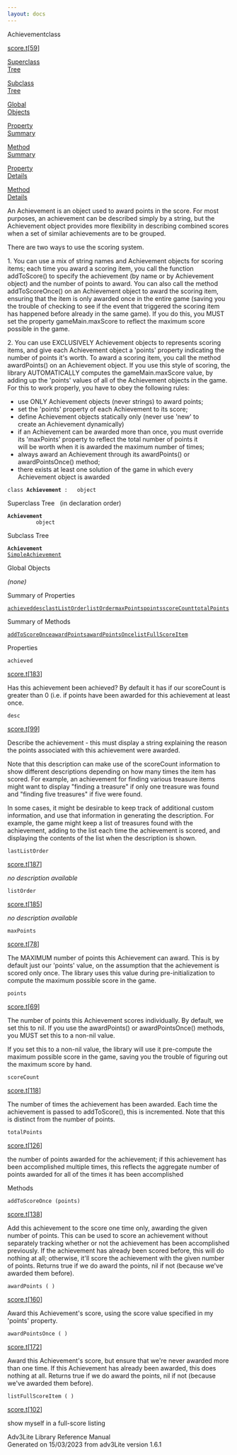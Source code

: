 ```yaml
---
layout: docs
---
```

<span class="title">Achievement</span><span class="type">class</span>

[score.t](../file/score.t.html)\[[59](../source/score.t.html#59)\]

[Superclass  
Tree](#_SuperClassTree_)

[Subclass  
Tree](#_SubClassTree_)

[Global  
Objects](#_ObjectSummary_)

[Property  
Summary](#_PropSummary_)

[Method  
Summary](#_MethodSummary_)

[Property  
Details](#_Properties_)

[Method  
Details](#_Methods_)

<div class="fdesc">

An Achievement is an object used to award points in the score. For most
purposes, an achievement can be described simply by a string, but the
Achievement object provides more flexibility in describing combined
scores when a set of similar achievements are to be grouped.

There are two ways to use the scoring system.

1\. You can use a mix of string names and Achievement objects for
scoring items; each time you award a scoring item, you call the function
addToScore() to specify the achievement (by name or by Achievement
object) and the number of points to award. You can also call the method
addToScoreOnce() on an Achievement object to award the scoring item,
ensuring that the item is only awarded once in the entire game (saving
you the trouble of checking to see if the event that triggered the
scoring item has happened before already in the same game). If you do
this, you MUST set the property gameMain.maxScore to reflect the maximum
score possible in the game.

2\. You can use EXCLUSIVELY Achievement objects to represents scoring
items, and give each Achievement object a 'points' property indicating
the number of points it's worth. To award a scoring item, you call the
method awardPoints() on an Achievement object. If you use this style of
scoring, the library AUTOMATICALLY computes the gameMain.maxScore value,
by adding up the 'points' values of all of the Achievement objects in
the game. For this to work properly, you have to obey the following
rules:

  
- use ONLY Achievement objects (never strings) to award points;  
- set the 'points' property of each Achievement to its score;  
- define Achievement objects statically only (never use 'new' to  
create an Achievement dynamically)  
- if an Achievement can be awarded more than once, you must override  
its 'maxPoints' property to reflect the total number of points it  
will be worth when it is awarded the maximum number of times;  
- always award an Achievement through its awardPoints() or  
awardPointsOnce() method;  
- there exists at least one solution of the game in which every  
Achievement object is awarded

`class `**`Achievement`**` :   object`

</div>

<span id="_SuperClassTree_"></span>

<div class="mjhd">

<span class="hdln">Superclass Tree</span>   (in declaration order)

</div>

**`Achievement`**  
`         object`  
<span id="_SubClassTree_"></span>

<div class="mjhd">

<span class="hdln">Subclass Tree</span>  

</div>

**`Achievement`**  
[`SimpleAchievement`](../object/SimpleAchievement.html)  
<span id="_ObjectSummary_"></span>

<div class="mjhd">

<span class="hdln">Global Objects</span>  

</div>

*(none)* <span id="_PropSummary_"></span>

<div class="mjhd">

<span class="hdln">Summary of Properties</span>  

</div>

[`achieved`](#achieved)[`desc`](#desc)[`lastListOrder`](#lastListOrder)[`listOrder`](#listOrder)[`maxPoints`](#maxPoints)[`points`](#points)[`scoreCount`](#scoreCount)[`totalPoints`](#totalPoints)

<span id="_MethodSummary_"></span>

<div class="mjhd">

<span class="hdln">Summary of Methods</span>  

</div>

[`addToScoreOnce`](#addToScoreOnce)[`awardPoints`](#awardPoints)[`awardPointsOnce`](#awardPointsOnce)[`listFullScoreItem`](#listFullScoreItem)

<span id="_Properties_"></span>

<div class="mjhd">

<span class="hdln">Properties</span>  

</div>

<span id="achieved"></span>

`achieved`

[score.t](../file/score.t.html)\[[183](../source/score.t.html#183)\]

<div class="desc">

Has this achievement been achieved? By default it has if our scoreCount
is greater than 0 (i.e. if points have been awarded for this achievement
at least once.

</div>

<span id="desc"></span>

`desc`

[score.t](../file/score.t.html)\[[99](../source/score.t.html#99)\]

<div class="desc">

Describe the achievement - this must display a string explaining the
reason the points associated with this achievement were awarded.

Note that this description can make use of the scoreCount information to
show different descriptions depending on how many times the item has
scored. For example, an achievement for finding various treasure items
might want to display "finding a treasure" if only one treasure was
found and "finding five treasures" if five were found.

In some cases, it might be desirable to keep track of additional custom
information, and use that information in generating the description. For
example, the game might keep a list of treasures found with the
achievement, adding to the list each time the achievement is scored, and
displaying the contents of the list when the description is shown.

</div>

<span id="lastListOrder"></span>

`lastListOrder`

[score.t](../file/score.t.html)\[[187](../source/score.t.html#187)\]

<div class="desc">

*no description available*

</div>

<span id="listOrder"></span>

`listOrder`

[score.t](../file/score.t.html)\[[185](../source/score.t.html#185)\]

<div class="desc">

*no description available*

</div>

<span id="maxPoints"></span>

`maxPoints`

[score.t](../file/score.t.html)\[[78](../source/score.t.html#78)\]

<div class="desc">

The MAXIMUM number of points this Achievement can award. This is by
default just our 'points' value, on the assumption that the achievement
is scored only once. The library uses this value during
pre-initialization to compute the maximum possible score in the game.

</div>

<span id="points"></span>

`points`

[score.t](../file/score.t.html)\[[69](../source/score.t.html#69)\]

<div class="desc">

The number of points this Achievement scores individually. By default,
we set this to nil. If you use the awardPoints() or awardPointsOnce()
methods, you MUST set this to a non-nil value.

If you set this to a non-nil value, the library will use it pre-compute
the maximum possible score in the game, saving you the trouble of
figuring out the maximum score by hand.

</div>

<span id="scoreCount"></span>

`scoreCount`

[score.t](../file/score.t.html)\[[118](../source/score.t.html#118)\]

<div class="desc">

The number of times the achievement has been awarded. Each time the
achievement is passed to addToScore(), this is incremented. Note that
this is distinct from the number of points.

</div>

<span id="totalPoints"></span>

`totalPoints`

[score.t](../file/score.t.html)\[[126](../source/score.t.html#126)\]

<div class="desc">

the number of points awarded for the achievement; if this achievement
has been accomplished multiple times, this reflects the aggregate number
of points awarded for all of the times it has been accomplished

</div>

<span id="_Methods_"></span>

<div class="mjhd">

<span class="hdln">Methods</span>  

</div>

<span id="addToScoreOnce"></span>

`addToScoreOnce (points)`

[score.t](../file/score.t.html)\[[138](../source/score.t.html#138)\]

<div class="desc">

Add this achievement to the score one time only, awarding the given
number of points. This can be used to score an achievement without
separately tracking whether or not the achievement has been accomplished
previously. If the achievement has already been scored before, this will
do nothing at all; otherwise, it'll score the achievement with the given
number of points. Returns true if we do award the points, nil if not
(because we've awarded them before).

</div>

<span id="awardPoints"></span>

`awardPoints ( )`

[score.t](../file/score.t.html)\[[160](../source/score.t.html#160)\]

<div class="desc">

Award this Achievement's score, using the score value specified in my
'points' property.

</div>

<span id="awardPointsOnce"></span>

`awardPointsOnce ( )`

[score.t](../file/score.t.html)\[[172](../source/score.t.html#172)\]

<div class="desc">

Award this Achievement's score, but ensure that we're never awarded more
than one time. If this Achievement has already been awarded, this does
nothing at all. Returns true if we do award the points, nil if not
(because we've awarded them before).

</div>

<span id="listFullScoreItem"></span>

`listFullScoreItem ( )`

[score.t](../file/score.t.html)\[[102](../source/score.t.html#102)\]

<div class="desc">

show myself in a full-score listing

</div>

<div class="ftr">

Adv3Lite Library Reference Manual  
Generated on 15/03/2023 from adv3Lite version 1.6.1

</div>
